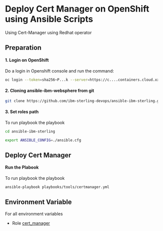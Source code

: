 # Deploy Cert Manager on OpenShift using Ansible Scripts

Using Cert-Manager using Redhat operator


## Preparation

#### 1. Login on OpenShift

Do a login in Openshift console and run the command:

```bash 
oc login --token=sha256~P...k --server=https://c....containers.cloud.xxx.com:31234
```

#### 2. Cloning ansible-ibm-websphere from git

```bash 
git clone https://github.com/ibm-sterling-devops/ansible-ibm-sterling.git
```

#### 3. Set roles path

To run playbook the playbook

```bash 
cd ansible-ibm-sterling

export ANSIBLE_CONFIG=./ansible.cfg 
```

## Deploy Cert Manager

#### Run the Plabook

To run playbook the playbook

```bash 
ansible-playbook playbooks/tools/certmanager.yml
```


## Environment Variable

For all environment variables

* Role [cert_manager](../../roles/cert_manager)

